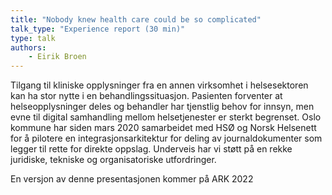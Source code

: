 ```yaml
---
title: "Nobody knew health care could be so complicated"
talk_type: "Experience report (30 min)"
type: talk
authors:
    - Eirik Broen
---
```

Tilgang til kliniske opplysninger fra en annen virksomhet i helsesektoren kan ha stor nytte i en behandlingssituasjon. Pasienten forventer at helseopplysninger deles og behandler har tjenstlig behov for innsyn, men evne til digital samhandling mellom helsetjenester er sterkt begrenset. Oslo kommune har siden mars 2020 samarbeidet med HSØ og Norsk Helsenett for å pilotere en integrasjonsarkitektur for deling av journaldokumenter som legger til rette for direkte oppslag. Underveis har vi støtt på en rekke juridiske, tekniske og organisatoriske utfordringer.

En versjon av denne presentasjonen kommer på ARK 2022
